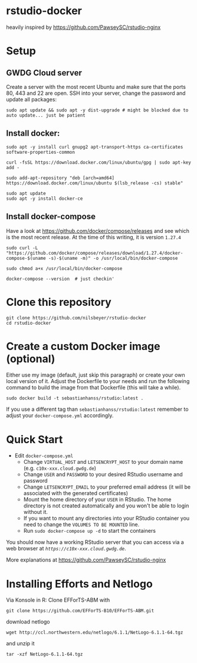 # rstudio-docker

heavily inspired by https://github.com/PawseySC/rstudio-nginx

# Setup

## GWDG Cloud server

Create a server with the most recent Ubuntu and make sure that the ports 80, 443 and 22 are open. SSH into your server, change the password and update all packages:

```
sudo apt update && sudo apt -y dist-upgrade # might be blocked due to auto update... just be patient
```

## Install docker:


```
sudo apt -y install curl gnupg2 apt-transport-https ca-certificates  software-properties-common

curl -fsSL https://download.docker.com/linux/ubuntu/gpg | sudo apt-key add -

sudo add-apt-repository "deb [arch=amd64] https://download.docker.com/linux/ubuntu $(lsb_release -cs) stable"

sudo apt update
sudo apt -y install docker-ce
```


## Install docker-compose

Have a look at https://github.com/docker/compose/releases and see which is the most recent release. At the time of this writing, it is version  `1.27.4`

```
sudo curl -L "https://github.com/docker/compose/releases/download/1.27.4/docker-compose-$(uname -s)-$(uname -m)" -o /usr/local/bin/docker-compose

sudo chmod a+x /usr/local/bin/docker-compose

docker-compose --version  # just checkin'
```

# Clone this repository

```
git clone https://github.com/nilsbeyer/rstudio-docker
cd rstudio-docker
```

# Create a custom Docker image (optional)
Either use my image (default, just skip this paragraph) or create your own local version of it. Adjust the Dockerfile to your needs and run the following command to build the image from that Dockerfile (this will take a while).
```
sudo docker build -t sebastianhanss/rstudio:latest .
```
If you use a different tag than `sebastianhanss/rstudio:latest` remember to adjust your `docker-compose.yml` accordingly.

# Quick Start

* Edit `docker-compose.yml`
	* Change `VIRTUAL_HOST` and `LETSENCRYPT_HOST` to your domain name (e.g. `c10x-xxx.cloud.gwdg.de`)
	* Change `USER` and  `PASSWORD` to your desired RStudio username and password
	* Change `LETSENCRYPT_EMAIL` to your preferred email address (it will be associated with the generated certificates)
	* Mount the home directory of your `USER` in RStudio. The home directory is not created automatically and you won't be able to login without it. 
	* If you want to mount any directories into your RStudio container you need to change the `VOLUMES TO BE MOUNTED` line.
	* Run `sudo docker-compose up -d` to start the containers

You should now have a working RStudio server that you can access via a web browser at *`https://c10x-xxx.cloud.gwdg.de`*.

More explanations at https://github.com/PawseySC/rstudio-nginx


# Installing Efforts and Netlogo

Via Konsole in R: 
Clone EFForTS-ABM with
```
git clone https://github.com/EFForTS-B10/EFForTS-ABM.git
```
download netlogo

```
wget http://ccl.northwestern.edu/netlogo/6.1.1/NetLogo-6.1.1-64.tgz
```
and unzip it
```
tar -xzf NetLogo-6.1.1-64.tgz
```
